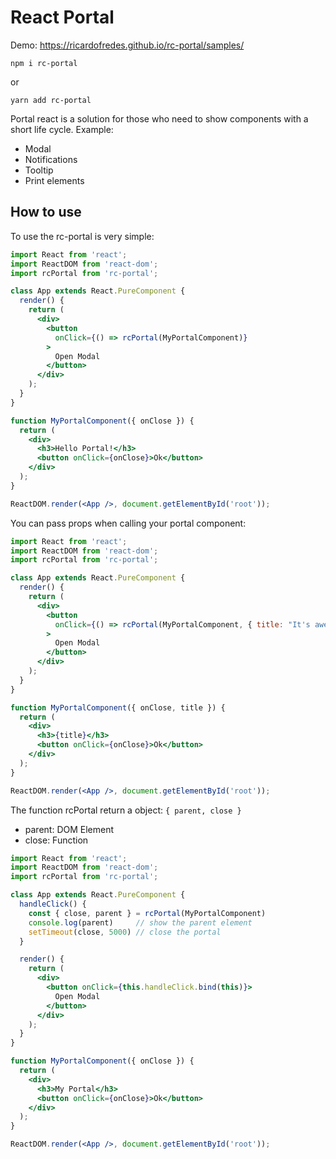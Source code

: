 # React Portal

Demo: https://ricardofredes.github.io/rc-portal/samples/

```
npm i rc-portal
```
or 
```
yarn add rc-portal
```

Portal react is a solution for those who need to show components with a short life cycle. Example:
- Modal
- Notifications
- Tooltip
- Print elements


## How to use

To use the rc-portal is very simple:

```jsx
import React from 'react';
import ReactDOM from 'react-dom';
import rcPortal from 'rc-portal';

class App extends React.PureComponent {
  render() {
    return (
      <div>
        <button
          onClick={() => rcPortal(MyPortalComponent)}
        >
          Open Modal
        </button>
      </div>
    );
  }
}

function MyPortalComponent({ onClose }) {
  return (
    <div>
      <h3>Hello Portal!</h3>
      <button onClick={onClose}>Ok</button>
    </div>
  );
}

ReactDOM.render(<App />, document.getElementById('root'));
```

You can pass props when calling your portal component:

```jsx
import React from 'react';
import ReactDOM from 'react-dom';
import rcPortal from 'rc-portal';

class App extends React.PureComponent {
  render() {
    return (
      <div>
        <button
          onClick={() => rcPortal(MyPortalComponent, { title: "It's awesome!" })}
        >
          Open Modal
        </button>
      </div>
    );
  }
}

function MyPortalComponent({ onClose, title }) {
  return (
    <div>
      <h3>{title}</h3>
      <button onClick={onClose}>Ok</button>
    </div>
  );
}

ReactDOM.render(<App />, document.getElementById('root'));
```

The function rcPortal return a object: `{ parent, close }` 
- parent: DOM Element
- close: Function

```jsx
import React from 'react';
import ReactDOM from 'react-dom';
import rcPortal from 'rc-portal';

class App extends React.PureComponent {
  handleClick() {
    const { close, parent } = rcPortal(MyPortalComponent)
    console.log(parent)     // show the parent element
    setTimeout(close, 5000) // close the portal
  }

  render() {
    return (
      <div>
        <button onClick={this.handleClick.bind(this)}>
          Open Modal
        </button>
      </div>
    );
  }
}

function MyPortalComponent({ onClose }) {
  return (
    <div>
      <h3>My Portal</h3>
      <button onClick={onClose}>Ok</button>
    </div>
  );
}

ReactDOM.render(<App />, document.getElementById('root'));
```
